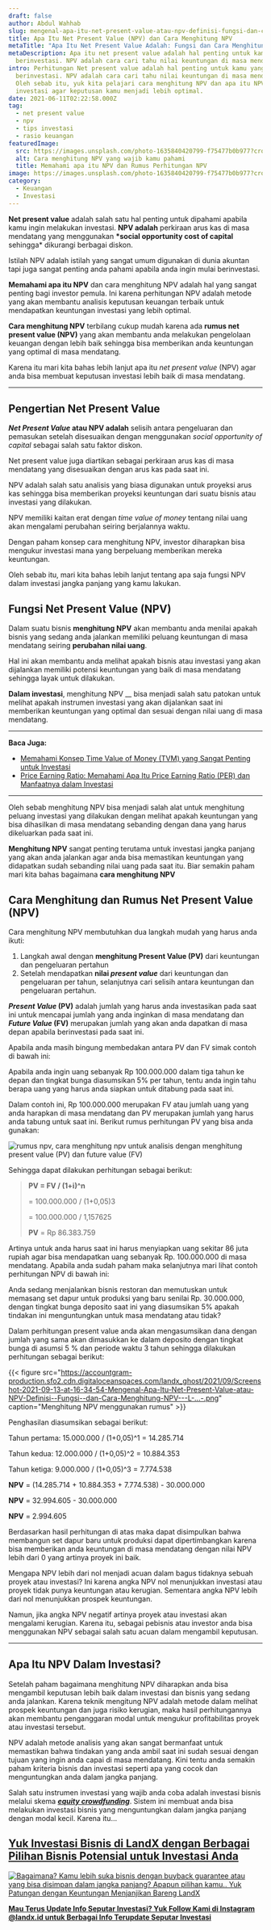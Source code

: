 ```yaml
---
draft: false
author: Abdul Wahhab
slug: mengenal-apa-itu-net-present-value-atau-npv-definisi-fungsi-dan-cara-menghitung-npv
title: Apa Itu Net Present Value (NPV) dan Cara Menghitung NPV
metaTitle: "Apa Itu Net Present Value Adalah: Fungsi dan Cara Menghitungnya"
metaDescription: Apa itu net present value adalah hal penting untuk kamu yang
  berinvestasi. NPV adalah cara cari tahu nilai keuntungan di masa mendatang.
intro: Perhitungan Net present value adalah hal penting untuk kamu yang
  berinvestasi. NPV adalah cara cari tahu nilai keuntungan di masa mendatang.
  Oleh sebab itu, yuk kita pelajari cara menghitung NPV dan apa itu NPV dalam
  investasi agar keputusan kamu menjadi lebih optimal.
date: 2021-06-11T02:22:58.000Z
tag:
  - net present value
  - npv
  - tips investasi
  - rasio keuangan
featuredImage:
  src: https://images.unsplash.com/photo-1635840420799-f75477b0b977?crop=entropy&cs=tinysrgb&fit=max&fm=jpg&ixid=MnwxMTc3M3wwfDF8c2VhcmNofDEwfHxpbmZsYXRpb258ZW58MHx8fHwxNjQxMTg0MzE3&ixlib=rb-1.2.1&q=80&w=1080
  alt: Cara menghitung NPV yang wajib kamu pahami
  title: Memahami apa itu NPV dan Rumus Perhitungan NPV
image: https://images.unsplash.com/photo-1635840420799-f75477b0b977?crop=entropy&cs=tinysrgb&fit=max&fm=jpg&ixid=MnwxMTc3M3wwfDF8c2VhcmNofDEwfHxpbmZsYXRpb258ZW58MHx8fHwxNjQxMTg0MzE3&ixlib=rb-1.2.1&q=80&w=1080
category:
  - Keuangan
  - Investasi
---
```

**Net present value** adalah salah satu hal penting untuk dipahami apabila kamu ingin melakukan investasi. **NPV adalah** perkiraan arus kas di masa mendatang yang menggunakan **\*social opportunity cost of capital** sehingga* dikurangi berbagai diskon.

Istilah NPV adalah istilah yang sangat umum digunakan di dunia akuntan tapi juga sangat penting anda pahami apabila anda ingin mulai berinvestasi.

**Memahami apa itu NPV** dan cara menghitung NPV adalah hal yang sangat penting bagi investor pemula. Ini karena perhitungan NPV adalah metode yang akan membantu analisis keputusan keuangan terbaik untuk mendapatkan keuntungan investasi yang lebih optimal.

**Cara menghitung NPV** terbilang cukup mudah karena ada **rumus net present value (NPV)** yang akan membantu anda melakukan pengelolaan keuangan dengan lebih baik sehingga bisa memberikan anda keuntungan yang optimal di masa mendatang.

Karena itu mari kita bahas lebih lanjut apa itu *net present value* (NPV) agar anda bisa membuat keputusan investasi lebih baik di masa mendatang.

- - -

## Pengertian Net Present Value

***Net Present Value* atau NPV adalah** selisih antara pengeluaran dan pemasukan setelah disesuaikan dengan menggunakan *social opportunity of capital* sebagai salah satu faktor diskon.

Net present value juga diartikan sebagai perkiraan arus kas di masa mendatang yang disesuaikan dengan arus kas pada saat ini.

NPV adalah salah satu analisis yang biasa digunakan untuk proyeksi arus kas sehingga bisa memberikan proyeksi keuntungan dari suatu bisnis atau investasi yang dilakukan.

NPV memiliki kaitan erat dengan *time value of money* tentang nilai uang akan mengalami perubahan seiring berjalannya waktu.

Dengan paham konsep cara menghitung NPV, investor diharapkan bisa mengukur investasi mana yang berpeluang memberikan mereka keuntungan.

Oleh sebab itu, mari kita bahas lebih lanjut tentang apa saja fungsi NPV dalam investasi jangka panjang yang kamu lakukan.

## Fungsi Net Present Value (NPV)

Dalam suatu bisnis **menghitung NPV** akan membantu anda menilai apakah bisnis yang sedang anda jalankan memiliki peluang keuntungan di masa mendatang seiring **perubahan nilai uang**.

Hal ini akan membantu anda melihat apakah bisnis atau investasi yang akan dijalankan memiliki potensi keuntungan yang baik di masa mendatang sehingga layak untuk dilakukan.

**Dalam investasi**, menghitung NPV __ bisa menjadi salah satu patokan untuk melihat apakah instrumen investasi yang akan dijalankan saat ini memberikan keuntungan yang optimal dan sesuai dengan nilai uang di masa mendatang.

- - -

**Baca Juga:**

* [Memahami Konsep Time Value of Money (TVM) yang Sangat Penting untuk Investasi](https://landx.id/blog/time-value-of-money-adalah/)
* [Price Earning Ratio: Memahami Apa Itu Price Earning Ratio (PER) dan Manfaatnya dalam Investasi](https://landx.id/blog/price-earning-ratio-adalah/)

- - -

Oleh sebab menghitung NPV bisa menjadi salah alat untuk menghitung peluang investasi yang dilakukan dengan melihat apakah keuntungan yang bisa dihasilkan di masa mendatang sebanding dengan dana yang harus dikeluarkan pada saat ini.

**Menghitung  NPV** sangat penting terutama untuk investasi jangka panjang yang akan anda jalankan agar anda bisa memastikan keuntungan yang didapatkan sudah sebanding nilai uang pada saat itu. Biar semakin paham mari kita bahas bagaimana **cara menghitung NPV**

## Cara Menghitung dan Rumus Net Present Value (NPV)

Cara menghitung NPV membutuhkan dua langkah mudah yang harus anda ikuti:

1. Langkah awal dengan **menghitung Present Value (PV)** dari keuntungan dan pengeluaran pertahun
2. Setelah mendapatkan **nilai *present value*** dari keuntungan dan pengeluaran per tahun, selanjutnya cari selisih antara keuntungan dan pengeluaran pertahun.

***Present Value* (PV)** adalah jumlah yang harus anda investasikan pada saat ini untuk mencapai jumlah yang anda inginkan di masa mendatang dan  ***Future Value* (FV)** merupakan jumlah yang akan anda dapatkan di masa depan apabila berinvestasi pada saat ini.

Apabila anda masih bingung membedakan antara PV dan FV simak contoh di bawah ini:

Apabila anda ingin uang sebanyak Rp 100.000.000 dalam tiga tahun ke depan dan tingkat bunga diasumsikan  5% per tahun, tentu anda ingin tahu berapa uang yang harus anda siapkan untuk ditabung pada saat ini.

Dalam contoh ini, Rp 100.000.000 merupakan FV atau jumlah uang yang anda harapkan di masa mendatang dan PV merupakan jumlah yang harus anda tabung untuk saat ini. Berikut rumus perhitungan PV yang bisa anda gunakan:

![rumus npv, cara menghitung npv untuk analisis dengan menghitung present value (PV) dan future value (FV)](https://accountgram-production.sfo2.cdn.digitaloceanspaces.com/landx_ghost/2021/09/rumus-menghitung-net-present-value-yang-sangat-penting-dalam-proses-investasi-anda.png "Rumus Menghitung NPV")

Sehingga dapat dilakukan perhitungan sebagai berikut:

> **PV = FV / (1+i)^n**
>
> \= 100.000.000 / (1+0,05)3
>
> \= 100.000.000 / 1,157625
>
> **PV** = Rp 86.383.759

Artinya untuk anda harus saat ini harus menyiapkan uang sekitar 86 juta rupiah agar bisa mendapatkan uang sebanyak Rp. 100.000.000 di masa mendatang. Apabila anda sudah paham maka selanjutnya mari lihat contoh perhitungan NPV di bawah ini:

Anda sedang menjalankan bisnis restoran dan memutuskan untuk memasang set dapur untuk produksi yang baru senilai Rp. 30.000.000, dengan tingkat bunga deposito saat ini yang diasumsikan 5% apakah tindakan ini menguntungkan untuk masa mendatang atau tidak?

Dalam perhitungan present value anda akan mengasumsikan dana dengan jumlah yang sama akan dimasukkan ke dalam deposito dengan tingkat bunga di asumsi 5 % dan periode waktu 3 tahun sehingga dilakukan perhitungan sebagai berikut:

{{< figure src="https://accountgram-production.sfo2.cdn.digitaloceanspaces.com/landx_ghost/2021/09/Screenshot-2021-09-13-at-16-34-54-Mengenal-Apa-Itu-Net-Present-Value-atau-NPV-Definisi--Fungsi--dan-Cara-Menghitung-NPV---L-...-.png" caption="Menghitung NPV menggunakan rumus" >}}

Penghasilan diasumsikan sebagai berikut:

Tahun pertama: 15.000.000 / (1+0,05)^1 = 14.285.714

Tahun kedua: 12.000.000 / (1+0,05)^2 = 10.884.353

Tahun ketiga: 9.000.000 / (1+0,05)^3 = 7.774.538

**NPV** = (14.285.714 + 10.884.353 + 7.774.538) - 30.000.000

**NPV** = 32.994.605 - 30.000.000

**NPV** = 2.994.605

Berdasarkan hasil perhitungan di atas maka dapat disimpulkan bahwa membangun set dapur baru untuk produksi dapat dipertimbangkan karena bisa memberikan anda keuntungan di masa mendatang dengan nilai NPV lebih dari 0 yang artinya proyek ini baik.

Mengapa NPV lebih dari nol menjadi acuan dalam bagus tidaknya sebuah proyek atau investasi? Ini karena angka NPV nol menunjukkan investasi atau proyek tidak punya keuntungan atau kerugian. Sementara angka NPV lebih dari nol menunjukkan prospek keuntungan. 

Namun, jika angka NPV negatif artinya proyek atau investasi akan mengalami kerugian. Karena itu, sebagai pebisnis atau investor anda bisa menggunakan NPV sebagai salah satu acuan dalam mengambil keputusan.

- - -

## Apa Itu NPV Dalam Investasi?

Setelah paham bagaimana menghitung NPV diharapkan anda bisa mengambil keputusan lebih baik dalam investasi dan bisnis yang sedang anda jalankan. Karena teknik mengitung NPV adalah metode dalam melihat prospek keuntungan dan juga risiko kerugian, maka hasil perhitungannya akan membantu penganggaran modal untuk mengukur profitabilitas proyek atau investasi tersebut.

NPV adalah metode analisis yang akan sangat bermanfaat untuk memastikan bahwa tindakan yang anda ambil saat ini sudah sesuai dengan tujuan yang ingin anda capai di masa mendatang. Kini tentu anda semakin paham kriteria bisnis dan investasi seperti apa yang cocok dan menguntungkan anda dalam jangka panjang.

Salah satu instrumen investasi yang wajib anda coba adalah investasi bisnis melalui skema ***[equity crowdfunding](https://landx.id/)***. Sistem ini membuat anda bisa melakukan investasi bisnis yang menguntungkan dalam jangka panjang dengan modal kecil. Karena itu…

## [Yuk Investasi Bisnis di LandX dengan Berbagai Pilihan Bisnis Potensial untuk Investasi Anda](https://landx.id/?utm_source=Blog&utm_medium=organic+keyword&utm_campaign=blog&utm_id=Blog)

[![Bagaimana? Kamu lebih suka bisnis dengan buyback guarantee atau yang bisa disimpan dalam jangka panjang? Apapun pilihan kamu.. Yuk Patungan  dengan Keuntungan Menjanjikan Bareng LandX](https://accountgram-production.sfo2.cdn.digitaloceanspaces.com/landx_ghost/2021/10/Equity-Crowdfunding-di-Indonesia-1--3.png)](https://landx.id/?utm_source=Blog&utm_medium=organic+keyword&utm_campaign=blog&utm_id=Blog)

**[Mau Terus Update Info Seputar Investasi? Yuk Follow Kami di Instagram @landx.id untuk Berbagai Info Terupdate Seputar Investasi](https://instagram.com/landx.id?utm_medium=copy_link)**
